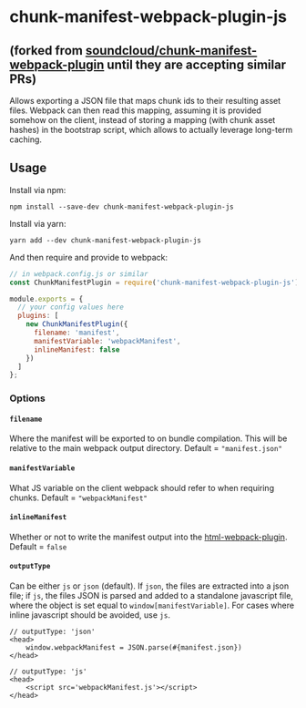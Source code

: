 # chunk-manifest-webpack-plugin-js

## (forked from [soundcloud/chunk-manifest-webpack-plugin](https://github.com/soundcloud/chunk-manifest-webpack-plugin) until they are accepting similar PRs)

Allows exporting a JSON file that maps chunk ids to their resulting asset files. Webpack can then read this mapping, assuming it is provided somehow on the client, instead of storing a mapping (with chunk asset hashes) in the bootstrap script, which allows to actually leverage long-term caching.

## Usage

Install via npm:

```shell
npm install --save-dev chunk-manifest-webpack-plugin-js
```

Install via yarn:

```shell
yarn add --dev chunk-manifest-webpack-plugin-js
```

And then require and provide to webpack:

```javascript
// in webpack.config.js or similar
const ChunkManifestPlugin = require('chunk-manifest-webpack-plugin-js');

module.exports = {
  // your config values here
  plugins: [
    new ChunkManifestPlugin({
      filename: 'manifest',
      manifestVariable: 'webpackManifest',
      inlineManifest: false
    })
  ]
};
```

### Options

#### `filename`

Where the manifest will be exported to on bundle compilation. This will be relative to the main webpack output directory. Default = `"manifest.json"`

#### `manifestVariable`

What JS variable on the client webpack should refer to when requiring chunks. Default = `"webpackManifest"`

#### `inlineManifest`

Whether or not to write the manifest output into the [html-webpack-plugin](https://github.com/ampedandwired/html-webpack-plugin). Default = `false`

#### `outputType`
Can be either `js` or `json` (default). If `json`, the files are extracted into a json file; if `js`, the files JSON is parsed and added to a standalone javascript file, where the object is set equal to `window[manifestVariable]`. For cases where inline javascript should be avoided, use `js`.

```jade
// outputType: 'json'
<head>
    window.webpackManifest = JSON.parse(#{manifest.json})
</head>
```

```jade
// outputType: 'js'
<head>
    <script src='webpackManifest.js'></script>
</head>
```
